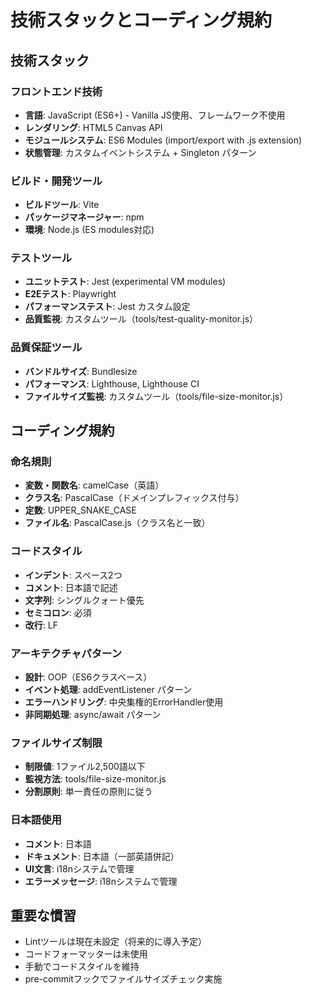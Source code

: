 # 技術スタックとコーディング規約

## 技術スタック

### フロントエンド技術
- **言語**: JavaScript (ES6+) - Vanilla JS使用、フレームワーク不使用
- **レンダリング**: HTML5 Canvas API
- **モジュールシステム**: ES6 Modules (import/export with .js extension)
- **状態管理**: カスタムイベントシステム + Singleton パターン

### ビルド・開発ツール
- **ビルドツール**: Vite
- **パッケージマネージャー**: npm
- **環境**: Node.js (ES modules対応)

### テストツール
- **ユニットテスト**: Jest (experimental VM modules)
- **E2Eテスト**: Playwright
- **パフォーマンステスト**: Jest カスタム設定
- **品質監視**: カスタムツール（tools/test-quality-monitor.js）

### 品質保証ツール
- **バンドルサイズ**: Bundlesize
- **パフォーマンス**: Lighthouse, Lighthouse CI
- **ファイルサイズ監視**: カスタムツール（tools/file-size-monitor.js）

## コーディング規約

### 命名規則
- **変数・関数名**: camelCase（英語）
- **クラス名**: PascalCase（ドメインプレフィックス付与）
- **定数**: UPPER_SNAKE_CASE
- **ファイル名**: PascalCase.js（クラス名と一致）

### コードスタイル
- **インデント**: スペース2つ
- **コメント**: 日本語で記述
- **文字列**: シングルクォート優先
- **セミコロン**: 必須
- **改行**: LF

### アーキテクチャパターン
- **設計**: OOP（ES6クラスベース）
- **イベント処理**: addEventListener パターン
- **エラーハンドリング**: 中央集権的ErrorHandler使用
- **非同期処理**: async/await パターン

### ファイルサイズ制限
- **制限値**: 1ファイル2,500語以下
- **監視方法**: tools/file-size-monitor.js
- **分割原則**: 単一責任の原則に従う

### 日本語使用
- **コメント**: 日本語
- **ドキュメント**: 日本語（一部英語併記）
- **UI文言**: i18nシステムで管理
- **エラーメッセージ**: i18nシステムで管理

## 重要な慣習
- Lintツールは現在未設定（将来的に導入予定）
- コードフォーマッターは未使用
- 手動でコードスタイルを維持
- pre-commitフックでファイルサイズチェック実施